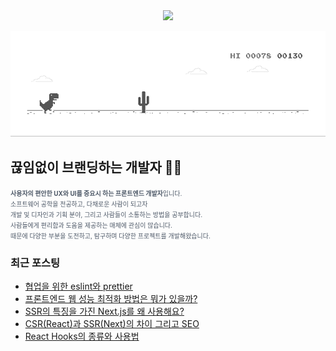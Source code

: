 
<div align="center">
<img style="height:70px" src="https://user-images.githubusercontent.com/19422885/206861312-7dbd3708-98dc-4b97-82e9-96f25581bc94.gif"></img>
  
![dino.gif](./dino.gif)

</div>

## 끊임없이 브랜딩하는 개발자  👋🏻

<span style="color:#4E5968; font-size:10px;">
<strong>사용자의 편안한 UX와 UI를 중요시 하는 프론트엔드 개발자</strong>입니다.<br/>
소프트웨어 공학을 전공하고, 다채로운 사람이 되고자<br/>
개발 및 디자인과 기획 분야, 그리고 사람들이 소통하는 방법을 공부합니다.<br/>
사람들에게 편리함과 도움을 제공하는 매체에 관심이 많습니다.<br/>
때문에 다양한 부분을 도전하고, 탐구하며 다양한 프로젝트를 개발해왔습니다.</span>

### 최근 포스팅
- [협업을 위한 eslint와 prettier](https://klmhyeonwooo.tistory.com/71)<br>
- [프론트엔드 웹 성능 최적화 방법은 뭐가 있을까?](https://klmhyeonwooo.tistory.com/70)<br>
- [SSR의 특징을 가진 Next.js를 왜 사용해요?](https://klmhyeonwooo.tistory.com/69)<br>
- [CSR(React)과 SSR(Next)의 차이 그리고 SEO](https://klmhyeonwooo.tistory.com/68)<br>
- [React Hooks의 종류와 사용법](https://klmhyeonwooo.tistory.com/67)<br>
